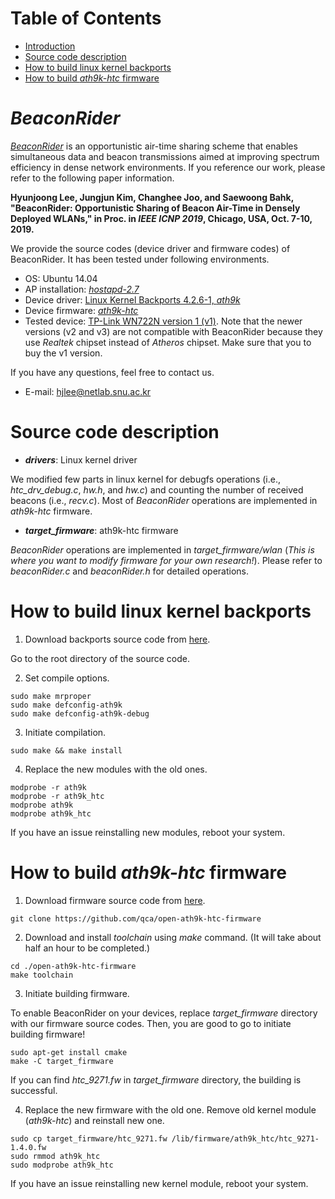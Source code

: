 # Table of Contents
- [Introduction](#BeaconRider)
- [Source code description](#Source-code-description)
- [How to build linux kernel backports](#How-to-build-linux-kernel-backports)
- [How to build *ath9k-htc* firmware](#How-to-build-*ath9k-htc*-firmware)

# *BeaconRider*
[*BeaconRider*](http://network.snu.ac.kr:14259/webdav/hp_publications/paper/BeaconRider_icnp2019_hjlee.pdf) is an opportunistic air-time sharing scheme that enables simultaneous data and beacon transmissions aimed at improving spectrum efficiency in dense network environments. If you reference our work, please refer to the following paper information. 

**Hyunjoong Lee, Jungjun Kim, Changhee Joo, and Saewoong Bahk, "BeaconRider: Opportunistic Sharing of Beacon Air-Time in Densely Deployed WLANs," in Proc. in *IEEE ICNP 2019*, Chicago, USA, Oct. 7-10, 2019.**

We provide the source codes (device driver and firmware codes) of BeaconRider. It has been tested under following environments. 

- OS: Ubuntu 14.04
- AP installation: [*hostapd-2.7*](https://w1.fi/hostapd/)
- Device driver: [Linux Kernel Backports 4.2.6-1, *ath9k*](http://drvbp1.linux-foundation.org/~mcgrof/rel-html/backports/)
- Device firmware: [*ath9k-htc*](https://github.com/makesens86/open-ath9k-htc-firmware)
- Tested device: [TP-Link WN722N version 1 (v1)](https://wikidevi.com/wiki/TP-LINK_TL-WN722N). Note that the newer versions (v2 and v3) are not compatible with BeaconRider because they use *Realtek* chipset instead of *Atheros* chipset. Make sure that you to buy the v1 version. 

If you have any questions, feel free to contact us. 

- E-mail: hjlee@netlab.snu.ac.kr 

# Source code description
- ***drivers***: Linux kernel driver

We modified few parts in linux kernel for debugfs operations (i.e., *htc_drv_debug.c*, *hw.h*, and *hw.c*) and counting the number of received beacons (i.e., *recv.c*). Most of *BeaconRider* operations are implemented in *ath9k-htc* firmware. 

- ***target_firmware***: ath9k-htc firmware

*BeaconRider* operations are implemented in *target_firmware/wlan* (*This is where you want to modify firmware for your own research!*). Please refer to *beaconRider.c* and *beaconRider.h* for detailed operations.


# How to build linux kernel backports
1. Download backports source code from [here](http://drvbp1.linux-foundation.org/~mcgrof/rel-html/backports/).

Go to the root directory of the source code. 

2. Set compile options.
```
sudo make mrproper
sudo make defconfig-ath9k
sudo make defconfig-ath9k-debug
```
3. Initiate compilation.
```
sudo make && make install
```
4. Replace the new modules with the old ones. 
```
modprobe -r ath9k
modprobe -r ath9k_htc
modprobe ath9k
modprobe ath9k_htc
```
If you have an issue reinstalling new modules, reboot your system. 

# How to build *ath9k-htc* firmware
1. Download firmware source code from [here](https://github.com/makesens86/open-ath9k-htc-firmware).

```git clone https://github.com/qca/open-ath9k-htc-firmware```

2. Download and install *toolchain* using *make* command. (It will take about half an hour to be completed.)
```
cd ./open-ath9k-htc-firmware
make toolchain
```

3. Initiate building firmware.

To enable BeaconRider on your devices, replace *target_firmware* directory with our firmware source codes. Then, you are good to go to initiate building firmware!
```
sudo apt-get install cmake
make -C target_firmware
```
If you can find *htc_9271.fw* in *target_firmware* directory, the building is successful.

4. Replace the new firmware with the old one. Remove old kernel module (*ath9k-htc*) and reinstall new one. 
```
sudo cp target_firmware/htc_9271.fw /lib/firmware/ath9k_htc/htc_9271-1.4.0.fw
sudo rmmod ath9k_htc
sudo modprobe ath9k_htc
```
If you have an issue reinstalling new kernel module, reboot your system. 
